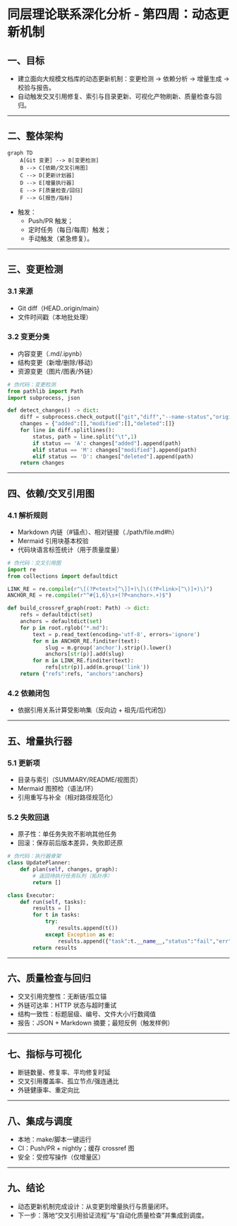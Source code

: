 # 同层理论联系深化分析 - 第四周：动态更新机制

## 一、目标

- 建立面向大规模文档库的动态更新机制：变更检测 → 依赖分析 → 增量生成 → 校验与报告。
- 自动触发交叉引用修复、索引与目录更新、可视化产物刷新、质量检查与回归。

---

## 二、整体架构

```mermaid
graph TD
    A[Git 变更] --> B[变更检测]
    B --> C[依赖/交叉引用图]
    C --> D[更新计划器]
    D --> E[增量执行器]
    E --> F[质量检查/回归]
    F --> G[报告/指标]
```

- 触发：
  - Push/PR 触发；
  - 定时任务（每日/每周）触发；
  - 手动触发（紧急修复）。

---

## 三、变更检测

### 3.1 来源

- Git diff（HEAD..origin/main）
- 文件时间戳（本地批处理）

### 3.2 变更分类

- 内容变更（.md/.ipynb）
- 结构变更（新增/删除/移动）
- 资源变更（图片/图表/外链）

```python
# 伪代码：变更检测
from pathlib import Path
import subprocess, json

def detect_changes() -> dict:
    diff = subprocess.check_output(["git","diff","--name-status","origin/main..."]).decode()
    changes = {"added":[],"modified":[],"deleted":[]}
    for line in diff.splitlines():
        status, path = line.split("\t",1)
        if status == 'A': changes["added"].append(path)
        elif status == 'M': changes["modified"].append(path)
        elif status == 'D': changes["deleted"].append(path)
    return changes
```

---

## 四、依赖/交叉引用图

### 4.1 解析规则

- Markdown 内链（#锚点）、相对链接（./path/file.md#h）
- Mermaid 引用块基本校验
- 代码块语言标签统计（用于质量度量）

```python
# 伪代码：交叉引用图
import re
from collections import defaultdict

LINK_RE = re.compile(r"\[(?P<text>[^\]]+)\]\((?P<link>[^\)]+)\)")
ANCHOR_RE = re.compile(r"^#{1,6}\s+(?P<anchor>.+)$")

def build_crossref_graph(root: Path) -> dict:
    refs = defaultdict(set)
    anchors = defaultdict(set)
    for p in root.rglob("*.md"):
        text = p.read_text(encoding='utf-8', errors='ignore')
        for m in ANCHOR_RE.finditer(text):
            slug = m.group('anchor').strip().lower()
            anchors[str(p)].add(slug)
        for m in LINK_RE.finditer(text):
            refs[str(p)].add(m.group('link'))
    return {"refs":refs, "anchors":anchors}
```

### 4.2 依赖闭包

- 依据引用关系计算受影响集（反向边 + 祖先/后代闭包）

---

## 五、增量执行器

### 5.1 更新项

- 目录与索引（SUMMARY/README/视图页）
- Mermaid 图预检（语法/环）
- 引用重写与补全（相对路径规范化）

### 5.2 失败回退

- 原子性：单任务失败不影响其他任务
- 回滚：保存前后版本差异，失败即还原

```python
# 伪代码：执行器骨架
class UpdatePlanner:
    def plan(self, changes, graph):
        # 返回待执行任务队列（拓扑序）
        return []

class Executor:
    def run(self, tasks):
        results = []
        for t in tasks:
            try:
                results.append(t())
            except Exception as e:
                results.append({"task":t.__name__,"status":"fail","err":str(e)})
        return results
```

---

## 六、质量检查与回归

- 交叉引用完整性：无断链/孤立锚
- 外链可达率：HTTP 状态与超时重试
- 结构一致性：标题层级、编号、文件大小/行数阈值
- 报告：JSON + Markdown 摘要；最短反例（触发样例）

---

## 七、指标与可视化

- 断链数量、修复率、平均修复时延
- 交叉引用覆盖率、孤立节点/强连通比
- 外链健康率、重定向比

---

## 八、集成与调度

- 本地：make/脚本一键运行
- CI：Push/PR + nightly；缓存 crossref 图
- 安全：受控写操作（仅增量区）

---

## 九、结论

- 动态更新机制完成设计：从变更到增量执行与质量闭环。
- 下一步：落地“交叉引用验证流程”与“自动化质量检查”并集成到调度。
